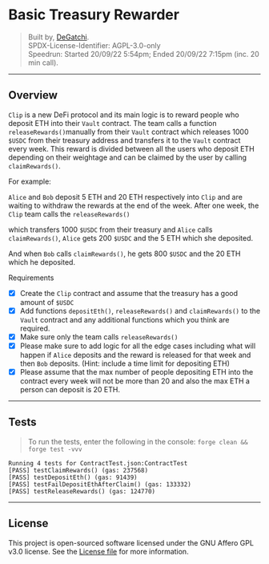 # Basic Treasury Rewarder
> Built by, [DeGatchi](https://github.com/DeGatchi). <br />
> SPDX-License-Identifier: AGPL-3.0-only <br />
> Speedrun: Started 20/09/22 5:54pm; Ended 20/09/22 7:15pm (inc. 20 min call).

---

## Overview

`Clip` is a new DeFi protocol and its main logic is to reward people who deposit ETH into their `Vault` contract. The team calls a function `releaseRewards()`manually from their `Vault` contract which releases 1000 `$USDC` from their treasury address and transfers it to the `Vault` contract every week. This reward is divided between all the users who deposit ETH depending on their weightage and can be claimed by the user by calling `claimRewards()`. 

For example: 

`Alice` and `Bob` deposit 5 ETH and 20 ETH respectively into `Clip` and are waiting to withdraw the rewards at the end of the week. After one week, the `Clip` team calls the `releaseRewards()`

which transfers 1000 `$USDC` from their treasury and `Alice` calls `claimRewards()`, `Alice` gets 200 `$USDC` and the 5 ETH which she deposited. 

And when `Bob` calls `claimRewards()`, he gets 800 `$USDC` and the 20 ETH which he deposited.

Requirements

- [x] Create the `Clip` contract and assume that the treasury has a good amount of `$USDC`
- [x] Add functions `depositEth()`, `releaseRewards()` and `claimRewards()` to the `Vault` contract and any additional functions which you think are required.
- [x] Make sure only the team calls `releaseRewards()`
- [x] Please make sure to add logic for all the edge cases including what will happen if `Alice` deposits and the reward is released for that week and then `Bob` deposits. (Hint: include a time limit for depositing ETH)
- [x] Please assume that the max number of people depositing ETH into the contract every week will not be more than 20 and also the max ETH a person can deposit is 20 ETH.

---

## Tests
> To run the tests, enter the following in the console: `forge clean && forge test -vvv` <br />
```
Running 4 tests for ContractTest.json:ContractTest
[PASS] testClaimRewards() (gas: 237568)
[PASS] testDepositEth() (gas: 91439)
[PASS] testFailDepositEthAfterClaim() (gas: 133332)
[PASS] testReleaseRewards() (gas: 124770)
```

---

## License
This project is open-sourced software licensed under the GNU Affero GPL v3.0 license. See the [License file](LICENSE.md) for more information.

